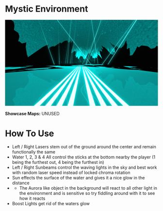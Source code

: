 # Mystic Environment
![Mystic Environment](Mystic.png)

**Showcase Maps:**
UNUSED

# How To Use

- Left / Right Lasers stem out of the ground around the center and remain functionally the same
- Water 1, 2, 3 & 4 All control the sticks at the bottom nearby the player (1 being the furthest out, 4 being the furthest in)
- Left / Right Sunbeams control the waving lights in the sky and best work with random laser speed instead of locked chroma rotation
- Sun effects the surface of the water and gives it a nice glow in the distance
- - The Aurora like object in the background will react to all other light in the environment and is sensitive so try fiddling around with it to see how it reacts
- Boost Lights get rid of the waters glow